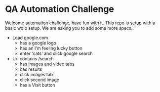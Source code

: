 # QA Automation Challenge

Welcome automation challenge, have fun with it.  This repo is setup with a basic wdio setup. We are asking you to add some more specs.

* Load google.com
  * has a google logo
  * has an I'm feeling lucky button
  * enter 'cats' and click google search
* Url contains /search
  * has images and video tabs
  * has results
  * click images tab
  * click second image
  * has a Visit button

